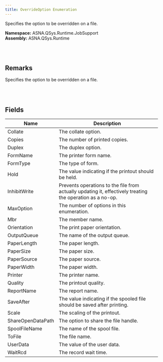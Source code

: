 ```yaml
---
title: OverrideOption Enumeration
---
```


Specifies the option to be overridden on a file.

**Namespace:** ASNA.QSys.Runtime.JobSupport <br/>
**Assembly:** ASNA.QSys.Runtime

<br>
<br>

## Remarks

Specifies the option to be overridden on a file.

[//]: # ($$TODO: Complete the Remarks section.)

<br>
<br>

## Fields

| Name | Description
| --- | --- 
| Collate | The collate option.
| Copies | The number of printed copies.
| Duplex | The duplex option.
| FormName | The printer form name.
| FormType | The type of form.
| Hold | The value indicating if the printout should be held.
| InhibitWrite | Prevents operations to the file from actually updating it, effectively treating the operation as a no-op.
| MaxOption | The number of options in this enumeration.
| Mbr | The member name.
| Orientation | The print paper orientation.
| OutputQueue | The name of the output queue.
| PaperLength | The paper length.
| PaperSize | The paper size.
| PaperSource | The paper source.
| PaperWidth | The paper width.
| Printer | The printer name.
| Quality | The printout quality.
| ReportName | The report name.
| SaveAfter | The value indicating if the spooled file should be saved after printing.
| Scale | The scaling of the printout.
| ShareOpenDataPath | The option to share the file handle.
| SpoolFileName | The name of the spool file.
| ToFile | The file name.
| UserData | The value of the user data.
| WaitRcd | The record wait time.

<br>
<br>

